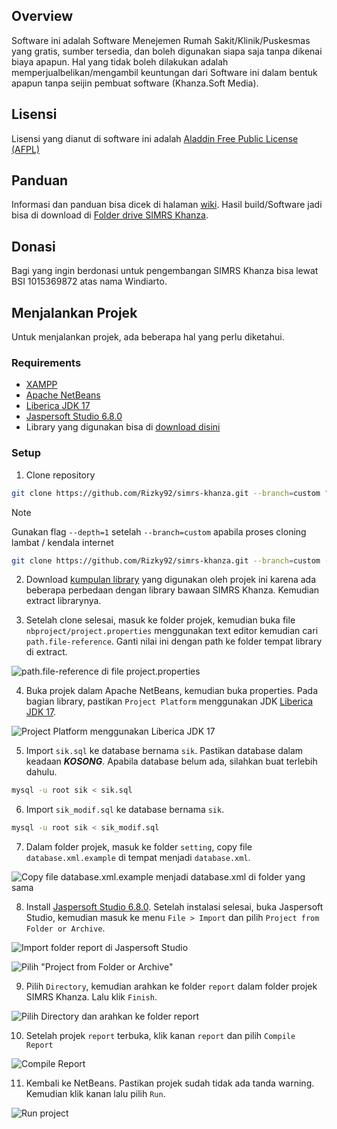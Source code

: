 ## Overview
Software ini adalah Software Menejemen Rumah Sakit/Klinik/Puskesmas yang gratis, sumber tersedia, dan boleh digunakan siapa saja tanpa dikenai biaya apapun. Hal yang tidak boleh dilakukan adalah memperjualbelikan/mengambil keuntungan dari Software ini dalam bentuk apapun tanpa seijin pembuat software (Khanza.Soft Media).

## Lisensi
Lisensi yang dianut di software ini adalah [Aladdin Free Public License (AFPL)](https://spdx.org/licenses/Aladdin.html)

## Panduan
Informasi dan panduan bisa dicek di halaman [wiki](https://github.com/mas-elkhanza/SIMRS-Khanza/wiki).
Hasil build/Software jadi bisa di download di [Folder drive SIMRS Khanza](https://drive.google.com/drive/folders/0ByL--Jg6bdF7RG1NSlVTT2ZPODg).

## Donasi
Bagi yang ingin berdonasi untuk pengembangan SIMRS Khanza bisa lewat BSI 1015369872 atas nama Windiarto.

## Menjalankan Projek
Untuk menjalankan projek, ada beberapa hal yang perlu diketahui.

### Requirements
- [XAMPP](https://drive.google.com/file/d/1jQd3j16X_fFfS9Sq-7okpdBBD5ng78K_/view?usp=drive_link)
- [Apache NetBeans](https://netbeans.apache.org/front/main/download/index.html)
- [Liberica JDK 17](https://github.com/bell-sw/Liberica/releases?q=17.0&expanded=true)
- [Jaspersoft Studio 6.8.0](https://drive.google.com/file/d/1l2jNOd7gqmpQK_7NZBNxmUBLI7IwwKQ3/view?usp=drive_link)
- Library yang digunakan bisa di [download disini](https://drive.google.com/drive/folders/1bLKuw8l9k5ElC5dxxlrXijACPLtNmCTg?usp=sharing)

### Setup
1. Clone repository
```bash
git clone https://github.com/Rizky92/simrs-khanza.git --branch=custom "simrs-khanza-smc"
```

> [!NOTE]
> Gunakan flag `--depth=1` setelah `--branch=custom` apabila proses cloning lambat / kendala internet
> ```bash
> git clone https://github.com/Rizky92/simrs-khanza.git --branch=custom --depth=1 "simrs-khanza-smc"
> ```

2. Download [kumpulan library](https://drive.google.com/drive/folders/1bLKuw8l9k5ElC5dxxlrXijACPLtNmCTg?usp=sharing) yang digunakan oleh projek ini karena ada beberapa perbedaan dengan library bawaan SIMRS Khanza. Kemudian extract librarynya.

3. Setelah clone selesai, masuk ke folder projek, kemudian buka file `nbproject/project.properties` menggunakan text editor kemudian cari `path.file-reference`. Ganti nilai ini dengan path ke folder tempat library di extract.

![path.file-reference di file project.properties](docs/Screenshot_27.png)

4. Buka projek dalam Apache NetBeans, kemudian buka properties. Pada bagian library, pastikan `Project Platform` menggunakan JDK [Liberica JDK 17](https://github.com/bell-sw/Liberica/releases?q=17.0&expanded=true).

![Project Platform menggunakan Liberica JDK 17](docs/Screenshot_25.png)

5. Import `sik.sql` ke database bernama `sik`. Pastikan database dalam keadaan ***KOSONG***. Apabila database belum ada, silahkan buat terlebih dahulu.

```bash
mysql -u root sik < sik.sql
```

6. Import `sik_modif.sql` ke database bernama `sik`.

```bash
mysql -u root sik < sik_modif.sql
```

7. Dalam folder projek, masuk ke folder `setting`, copy file `database.xml.example` di tempat menjadi `database.xml`.

![Copy file database.xml.example menjadi database.xml di folder yang sama](docs/Screenshot_28.png)

8. Install [Jaspersoft Studio 6.8.0](https://drive.google.com/file/d/1l2jNOd7gqmpQK_7NZBNxmUBLI7IwwKQ3/view?usp=drive_link). Setelah instalasi selesai, buka Jaspersoft Studio, kemudian masuk ke menu `File > Import` dan pilih `Project from Folder or Archive`.

![Import folder report di Jaspersoft Studio](docs/Screenshot_29.png)

![Pilih "Project from Folder or Archive"](docs/Screenshot_30.png)

9. Pilih `Directory`, kemudian arahkan ke folder `report` dalam folder projek SIMRS Khanza. Lalu klik `Finish`.

![Pilih Directory dan arahkan ke folder report](docs/Screenshot_31.png)

10. Setelah projek `report` terbuka, klik kanan `report` dan pilih `Compile Report`

![Compile Report](docs/Screenshot_32.png)

11. Kembali ke NetBeans. Pastikan projek sudah tidak ada tanda warning. Kemudian klik kanan lalu pilih `Run`.

![Run project](docs/Screenshot_33.png)